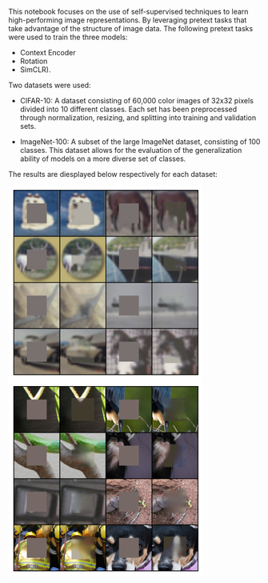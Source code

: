 This notebook focuses on the use of self-supervised techniques to learn high-performing image representations. By leveraging pretext tasks that take advantage of the structure of image data.
The following pretext tasks were used to train the three models:
* Context Encoder
* Rotation
* SimCLR).
  
Two datasets were used:
*	CIFAR-10: A dataset consisting of 60,000 color images of 32x32 pixels divided into 10 different classes. Each set has been preprocessed through normalization, resizing, and splitting into training and validation sets.

* ImageNet-100: A subset of the large ImageNet dataset, consisting of 100 classes. This dataset allows for the evaluation of the generalization ability of models on a more diverse set of classes.

The results are diesplayed below respectively for each dataset:  

![Example Image](CIFAR-10.png)    ![Example Image](ImageNet100.png)
                                  
